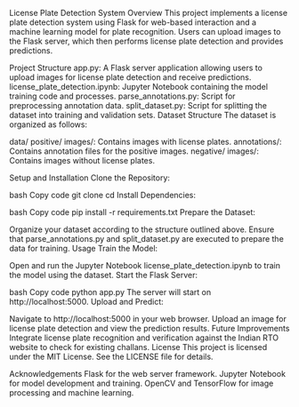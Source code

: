 License Plate Detection System
Overview
This project implements a license plate detection system using Flask for web-based interaction and a machine learning model for plate recognition. Users can upload images to the Flask server, which then performs license plate detection and provides predictions.

Project Structure
app.py: A Flask server application allowing users to upload images for license plate detection and receive predictions.
license_plate_detection.ipynb: Jupyter Notebook containing the model training code and processes.
parse_annotations.py: Script for preprocessing annotation data.
split_dataset.py: Script for splitting the dataset into training and validation sets.
Dataset Structure
The dataset is organized as follows:

data/
positive/
images/: Contains images with license plates.
annotations/: Contains annotation files for the positive images.
negative/
images/: Contains images without license plates.

Setup and Installation
Clone the Repository:

bash
Copy code
git clone <repository-url>
cd <repository-directory>
Install Dependencies:

bash
Copy code
pip install -r requirements.txt
Prepare the Dataset:

Organize your dataset according to the structure outlined above.
Ensure that parse_annotations.py and split_dataset.py are executed to prepare the data for training.
Usage
Train the Model:

Open and run the Jupyter Notebook license_plate_detection.ipynb to train the model using the dataset.
Start the Flask Server:

bash
Copy code
python app.py
The server will start on http://localhost:5000.
Upload and Predict:

Navigate to http://localhost:5000 in your web browser.
Upload an image for license plate detection and view the prediction results.
Future Improvements
Integrate license plate recognition and verification against the Indian RTO website to check for existing challans.
License
This project is licensed under the MIT License. See the LICENSE file for details.

Acknowledgements
Flask for the web server framework.
Jupyter Notebook for model development and training.
OpenCV and TensorFlow for image processing and machine learning.

